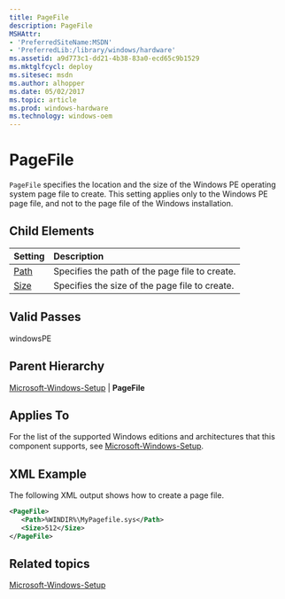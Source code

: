 ```yaml
---
title: PageFile
description: PageFile
MSHAttr:
- 'PreferredSiteName:MSDN'
- 'PreferredLib:/library/windows/hardware'
ms.assetid: a9d773c1-dd21-4b38-83a0-ecd65c9b1529
ms.mktglfcycl: deploy
ms.sitesec: msdn
ms.author: alhopper
ms.date: 05/02/2017
ms.topic: article
ms.prod: windows-hardware
ms.technology: windows-oem
---
```

# PageFile

`PageFile` specifies the location and the size of the Windows PE operating system page file to create. This setting applies only to the Windows PE page file, and not to the page file of the Windows installation.

## Child Elements

| Setting                 | Description                                                                           |
|:------------------------|:--------------------------------------------------------------------------------------|
| [Path](microsoft-windows-setup-pagefile-path.md) | Specifies the path of the page file to create. |
| [Size](microsoft-windows-setup-pagefile-size.md) | Specifies the size of the page file to create. |

## Valid Passes

windowsPE

## Parent Hierarchy

[Microsoft-Windows-Setup](microsoft-windows-setup.md) | **PageFile**

## Applies To

For the list of the supported Windows editions and architectures that this component supports, see [Microsoft-Windows-Setup](microsoft-windows-setup.md).

## XML Example

The following XML output shows how to create a page file.

```XML
<PageFile>
   <Path>%WINDIR%\MyPagefile.sys</Path>
   <Size>512</Size>
</PageFile>
```

## Related topics

[Microsoft-Windows-Setup](microsoft-windows-setup.md)